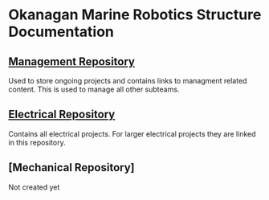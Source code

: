 # Okanagan Marine Robotics Structure Documentation

## [Management Repository](https://github.com/Okangan-Marine-Design/Management)
Used to store ongoing projects and contains links to managment related content.
This is used to manage all other subteams.

## [Electrical Repository](https://github.com/Okangan-Marine-Design/Electrical)
Contains all electrical projects.
For larger electrical projects they are linked in this repository.

## [Mechanical Repository]
Not created yet

